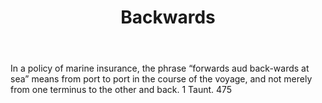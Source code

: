 ---
title: Backwards
letter: B
permalink: "/definitions/bld-backwards.html"
body: In a policy of marine insurance, the phrase “forwards aud back-wards at sea”
  means from port to port in the course of the voyage, and not merely from one terminus
  to the other and back. 1 Taunt. 475
published_at: '2018-07-07'
source: Black's Law Dictionary 2nd Ed (1910)
layout: post
---